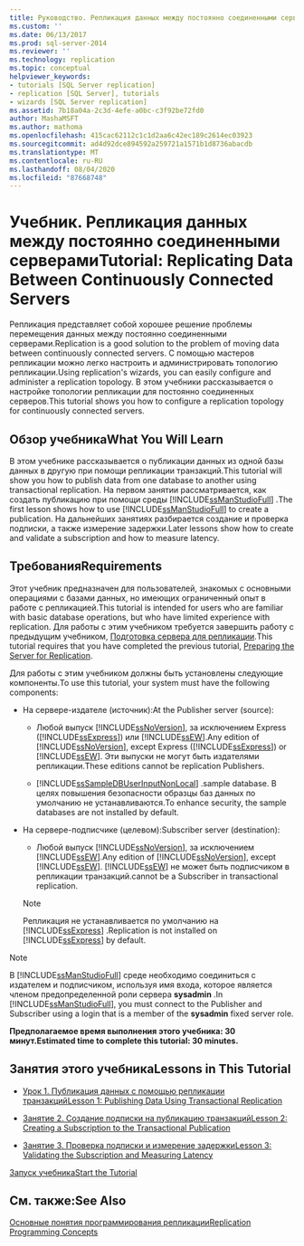 ```yaml
---
title: Руководство. Репликация данных между постоянно соединенными серверами | Документация Майкрософт
ms.custom: ''
ms.date: 06/13/2017
ms.prod: sql-server-2014
ms.reviewer: ''
ms.technology: replication
ms.topic: conceptual
helpviewer_keywords:
- tutorials [SQL Server replication]
- replication [SQL Server], tutorials
- wizards [SQL Server replication]
ms.assetid: 7b18a04a-2c3d-4efe-a0bc-c3f92be72fd0
author: MashaMSFT
ms.author: mathoma
ms.openlocfilehash: 415cac62112c1c1d2aa6c42ec189c2614ec03923
ms.sourcegitcommit: ad4d92dce894592a259721a1571b1d8736abacdb
ms.translationtype: MT
ms.contentlocale: ru-RU
ms.lasthandoff: 08/04/2020
ms.locfileid: "87668748"
---
```

# <a name="tutorial-replicating-data-between-continuously-connected-servers"></a><span data-ttu-id="48f40-102">Учебник. Репликация данных между постоянно соединенными серверами</span><span class="sxs-lookup"><span data-stu-id="48f40-102">Tutorial: Replicating Data Between Continuously Connected Servers</span></span>
  <span data-ttu-id="48f40-103">Репликация представляет собой хорошее решение проблемы перемещения данных между постоянно соединенными серверами.</span><span class="sxs-lookup"><span data-stu-id="48f40-103">Replication is a good solution to the problem of moving data between continuously connected servers.</span></span> <span data-ttu-id="48f40-104">С помощью мастеров репликации можно легко настроить и администрировать топологию репликации.</span><span class="sxs-lookup"><span data-stu-id="48f40-104">Using replication's wizards, you can easily configure and administer a replication topology.</span></span> <span data-ttu-id="48f40-105">В этом учебники рассказывается о настройке топологии репликации для постоянно соединенных серверов.</span><span class="sxs-lookup"><span data-stu-id="48f40-105">This tutorial shows you how to configure a replication topology for continuously connected servers.</span></span>  
  
## <a name="what-you-will-learn"></a><span data-ttu-id="48f40-106">Обзор учебника</span><span class="sxs-lookup"><span data-stu-id="48f40-106">What You Will Learn</span></span>  
 <span data-ttu-id="48f40-107">В этом учебнике рассказывается о публикации данных из одной базы данных в другую при помощи репликации транзакций.</span><span class="sxs-lookup"><span data-stu-id="48f40-107">This tutorial will show you how to publish data from one database to another using transactional replication.</span></span> <span data-ttu-id="48f40-108">На первом занятии рассматривается, как создать публикацию при помощи среды [!INCLUDE[ssManStudioFull](../../includes/ssmanstudiofull-md.md)] .</span><span class="sxs-lookup"><span data-stu-id="48f40-108">The first lesson shows how to use [!INCLUDE[ssManStudioFull](../../includes/ssmanstudiofull-md.md)] to create a publication.</span></span> <span data-ttu-id="48f40-109">На дальнейших занятиях разбирается создание и проверка подписки, а также измерение задержки.</span><span class="sxs-lookup"><span data-stu-id="48f40-109">Later lessons show how to create and validate a subscription and how to measure latency.</span></span>  
  
## <a name="requirements"></a><span data-ttu-id="48f40-110">Требования</span><span class="sxs-lookup"><span data-stu-id="48f40-110">Requirements</span></span>  
 <span data-ttu-id="48f40-111">Этот учебник предназначен для пользователей, знакомых с основными операциями с базами данных, но имеющих ограниченный опыт в работе с репликацией.</span><span class="sxs-lookup"><span data-stu-id="48f40-111">This tutorial is intended for users who are familiar with basic database operations, but who have limited experience with replication.</span></span> <span data-ttu-id="48f40-112">Для работы с этим учебником требуется завершить работу с предыдущим учебником, [Подготовка сервера для репликации](tutorial-preparing-the-server-for-replication.md).</span><span class="sxs-lookup"><span data-stu-id="48f40-112">This tutorial requires that you have completed the previous tutorial, [Preparing the Server for Replication](tutorial-preparing-the-server-for-replication.md).</span></span>  
  
 <span data-ttu-id="48f40-113">Для работы с этим учебником должны быть установлены следующие компоненты.</span><span class="sxs-lookup"><span data-stu-id="48f40-113">To use this tutorial, your system must have the following components:</span></span>  
  
-   <span data-ttu-id="48f40-114">На сервере-издателе (источник):</span><span class="sxs-lookup"><span data-stu-id="48f40-114">At the Publisher server (source):</span></span>  
  
    -   <span data-ttu-id="48f40-115">Любой выпуск [!INCLUDE[ssNoVersion](../../includes/ssnoversion-md.md)], за исключением Express ([!INCLUDE[ssExpress](../../includes/ssexpress-md.md)]) или [!INCLUDE[ssEW](../../includes/ssew-md.md)].</span><span class="sxs-lookup"><span data-stu-id="48f40-115">Any edition of [!INCLUDE[ssNoVersion](../../includes/ssnoversion-md.md)], except Express ([!INCLUDE[ssExpress](../../includes/ssexpress-md.md)]) or [!INCLUDE[ssEW](../../includes/ssew-md.md)].</span></span> <span data-ttu-id="48f40-116">Эти выпуски не могут быть издателями репликации.</span><span class="sxs-lookup"><span data-stu-id="48f40-116">These editions cannot be replication Publishers.</span></span>  
  
    -   [!INCLUDE[ssSampleDBUserInputNonLocal](../../includes/sssampledbuserinputnonlocal-md.md)] <span data-ttu-id="48f40-117">.</span><span class="sxs-lookup"><span data-stu-id="48f40-117">sample database.</span></span> <span data-ttu-id="48f40-118">В целях повышения безопасности образцы баз данных по умолчанию не устанавливаются.</span><span class="sxs-lookup"><span data-stu-id="48f40-118">To enhance security, the sample databases are not installed by default.</span></span>  
  
-   <span data-ttu-id="48f40-119">На сервере-подписчике (целевом):</span><span class="sxs-lookup"><span data-stu-id="48f40-119">Subscriber server (destination):</span></span>  
  
    -   <span data-ttu-id="48f40-120">Любой выпуск [!INCLUDE[ssNoVersion](../../includes/ssnoversion-md.md)], за исключением [!INCLUDE[ssEW](../../includes/ssew-md.md)].</span><span class="sxs-lookup"><span data-stu-id="48f40-120">Any edition of [!INCLUDE[ssNoVersion](../../includes/ssnoversion-md.md)], except [!INCLUDE[ssEW](../../includes/ssew-md.md)].</span></span> [!INCLUDE[ssEW](../../includes/ssew-md.md)] <span data-ttu-id="48f40-121">не может быть подписчиком в репликации транзакций.</span><span class="sxs-lookup"><span data-stu-id="48f40-121">cannot be a Subscriber in transactional replication.</span></span>  
  
    > [!NOTE]  
    >  <span data-ttu-id="48f40-122">Репликация не устанавливается по умолчанию на [!INCLUDE[ssExpress](../../includes/ssexpress-md.md)] .</span><span class="sxs-lookup"><span data-stu-id="48f40-122">Replication is not installed on [!INCLUDE[ssExpress](../../includes/ssexpress-md.md)] by default.</span></span>  
  
> [!NOTE]  
>  <span data-ttu-id="48f40-123">В [!INCLUDE[ssManStudioFull](../../includes/ssmanstudiofull-md.md)] среде необходимо соединиться с издателем и подписчиком, используя имя входа, которое является членом предопределенной роли сервера **sysadmin** .</span><span class="sxs-lookup"><span data-stu-id="48f40-123">In [!INCLUDE[ssManStudioFull](../../includes/ssmanstudiofull-md.md)], you must connect to the Publisher and Subscriber using a login that is a member of the **sysadmin** fixed server role.</span></span>  
  
 <span data-ttu-id="48f40-124">**Предполагаемое время выполнения этого учебника: 30 минут.**</span><span class="sxs-lookup"><span data-stu-id="48f40-124">**Estimated time to complete this tutorial: 30 minutes.**</span></span>  
  
## <a name="lessons-in-this-tutorial"></a><span data-ttu-id="48f40-125">Занятия этого учебника</span><span class="sxs-lookup"><span data-stu-id="48f40-125">Lessons in This Tutorial</span></span>  
  
-   [<span data-ttu-id="48f40-126">Урок 1. Публикация данных с помощью репликации транзакций</span><span class="sxs-lookup"><span data-stu-id="48f40-126">Lesson 1: Publishing Data Using Transactional Replication</span></span>](lesson-1-publishing-data-using-transactional-replication.md)  
  
-   [<span data-ttu-id="48f40-127">Занятие 2. Создание подписки на публикацию транзакций</span><span class="sxs-lookup"><span data-stu-id="48f40-127">Lesson 2: Creating a Subscription to the Transactional Publication</span></span>](lesson-2-creating-a-subscription-to-the-transactional-publication.md)  
  
-   [<span data-ttu-id="48f40-128">Занятие 3. Проверка подписки и измерение задержки</span><span class="sxs-lookup"><span data-stu-id="48f40-128">Lesson 3: Validating the Subscription and Measuring Latency</span></span>](lesson-3-validating-the-subscription-and-measuring-latency.md)  
  
 [<span data-ttu-id="48f40-129">Запуск учебника</span><span class="sxs-lookup"><span data-stu-id="48f40-129">Start the Tutorial</span></span>](transactional/transactional-replication.md)  
  
## <a name="see-also"></a><span data-ttu-id="48f40-130">См. также:</span><span class="sxs-lookup"><span data-stu-id="48f40-130">See Also</span></span>  
 [<span data-ttu-id="48f40-131">Основные понятия программирования репликации</span><span class="sxs-lookup"><span data-stu-id="48f40-131">Replication Programming Concepts</span></span>](concepts/replication-programming-concepts.md)  
  
  
